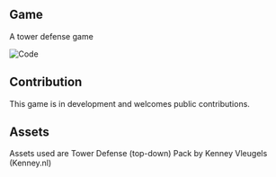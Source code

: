 ## Game

A tower defense game

![Code](https://img.shields.io/badge/difficulty-intermediate-green.svg)

## Contribution

This game is in development and welcomes public contributions.

## Assets

Assets used are Tower Defense (top-down) Pack by  Kenney Vleugels (Kenney.nl)